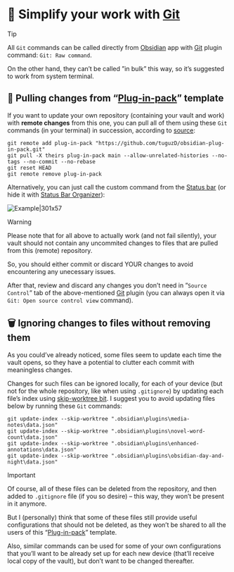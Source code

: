 # 📑 Simplify your work with [Git](https://git-scm.com)

> [!TIP]
> All `Git` commands can be called directly from [Obsidian](https://obsidian.md) app with [Git](https://github.com/Vinzent03/obsidian-git) plugin command: `Git: Raw command`.
>
> On the other hand, they can’t be called ”in bulk” this way, so it’s suggested to work from system terminal.

## 🔄️ Pulling changes from “[Plug-in-pack](<./README.md>)” template

If you want to update your own repository (containing your vault and work) with **remote changes** from this one, you can pull all of them using these `Git` commands (in your terminal) in succession, according to [source](https://gist.github.com/krlozadan/4b75255b88d7a1504e5e632cb817c3f5):

```shell title="➕ Get changes from template remote (no history)" frame="code" showLineNumbers wrap
git remote add plug-in-pack "https://github.com/tuguzD/obsidian-plug-in-pack.git"
git pull -X theirs plug-in-pack main --allow-unrelated-histories --no-tags --no-commit --no-rebase
git reset HEAD
git remote remove plug-in-pack
```

Alternatively, you can just call the custom command from the [Status bar](https://help.obsidian.md/User+interface/Status+bar) (or hide it with [Status Bar Organizer](https://github.com/Opisek/obsidian-statusbar-organizer)):

![Example|301x57](https://github.com/user-attachments/assets/bca8e810-9feb-4dff-8e93-a2dc3d69742d)

> [!WARNING]
> Please note that for all above to actually work (and not fail silently), your vault should not contain any uncommited changes to files that are pulled from this (remote) repository.
>
> So, you should either commit or discard YOUR changes to avoid encountering any unecessary issues.

After that, review and discard any changes you don’t need in ”`Source Control`” tab of the above-mentioned [Git](https://github.com/Vinzent03/obsidian-git) plugin (you can always open it via `Git: Open source control view` command).

## 🗑️ Ignoring changes to files without removing them

As you could’ve already noticed, some files seem to update each time the vault opens, so they have a potential to clutter each commit with meaningless changes.

Changes for such files can be ignored locally, for each of your device (but not for the whole repository, like when using `.gitignore`) by updating each file’s index using [skip-worktree bit](https://git-scm.com/docs/git-update-index#_skip_worktree_bit). I suggest you to avoid updating files below by running these `Git` commands:

```shell title="🫥 Don't collect changes from these files" frame="code" showLineNumbers wrap
git update-index --skip-worktree ".obsidian\plugins\media-notes\data.json"
git update-index --skip-worktree ".obsidian\plugins\novel-word-count\data.json"
git update-index --skip-worktree ".obsidian\plugins\enhanced-annotations\data.json"
git update-index --skip-worktree ".obsidian\plugins\obsidian-day-and-night\data.json"
```

> [!IMPORTANT]
> Of course, all of these files can be deleted from the repository, and then added to `.gitignore` file (if you so desire) – this way, they won’t be present in it anymore.
>
> But I (personally) think that some of these files still provide useful configurations that should not be deleted, as they won’t be shared to all the users of this “[Plug-in-pack](<#-plug-in-pack-for-obsidian-app>)” template.

Also, similar commands can be used for some of your own configurations that you’ll want to be already set up for each new device (that’ll receive local copy of the vault), but don’t want to be changed thereafter.

